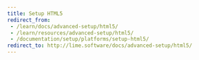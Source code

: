 ```yaml
---
title: Setup HTML5
redirect_from:
 - /learn/docs/advanced-setup/html5/
 - /learn/resources/advanced-setup/html5/
 - /documentation/setup/platforms/setup-html5/
redirect_to: http://lime.software/docs/advanced-setup/html5/
---
```

